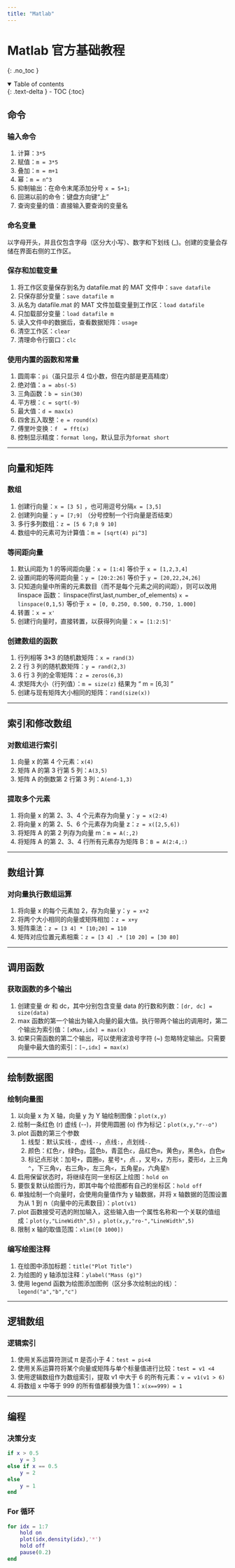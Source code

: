 ```yaml
---
title: "Matlab"
---
```


# Matlab 官方基础教程

{: .no_toc }

<details open markdown="block">
  <summary>
    Table of contents
  </summary>
  {: .text-delta }
- TOC
{:toc}
</details>

## 命令

### 输入命令

1. 计算：`3*5`
2. 赋值：`m = 3*5`
3. 叠加：`m = m+1`
4. 幂：`m = n^3`
5. 抑制输出：在命令末尾添加分号 `x = 5+1;`
6. 回溯以前的命令：键盘方向键“上”
7. 查询变量的值：直接输入要查询的变量名

### 命名变量

以字母开头，并且仅包含字母（区分大小写）、数字和下划线 (\_)。创建的变量会存储在界面右侧的工作区。

### 保存和加载变量

1. 将工作区变量保存到名为 datafile.mat 的 MAT 文件中：`save datafile`
2. 只保存部分变量：`save datafile m`
3. 从名为 datafile.mat 的 MAT 文件加载变量到工作区：`load datafile`
4. 只加载部分变量：`load datafile m`
5. 读入文件中的数据后，查看数据矩阵：`usage`
6. 清空工作区：`clear`
7. 清理命令行窗口：`clc`

### 使用内置的函数和常量

1. 圆周率：`pi`（虽只显示 4 位小数，但在内部是更高精度）
2. 绝对值：`a = abs(-5)`
3. 三角函数：`b = sin(30)`
4. 平方根：`c = sqrt(-9)`
5. 最大值：`d = max(x)`
6. 四舍五入取整：`e = round(x)`
7. 傅里叶变换：`f  = fft(x)`
8. 控制显示精度：`format long`，默认显示为`format short`

---

## 向量和矩阵

### 数组

1. 创建行向量：`x = [3 5]` ，也可用逗号分隔`x = [3,5]`
2. 创建列向量：`y = [7;9]` （分号控制一个行向量是否结束）
3. 多行多列数组：`z = [5 6 7;8 9 10]`
4. 数组中的元素可为计算值：`m = [sqrt(4) pi^3]`

### 等间距向量

1. 默认间距为 1 的等间距向量：`x = [1:4]` 等价于 `x = [1,2,3,4]`
2. 设置间距的等间距向量：`y = [20:2:26]` 等价于 `y = [20,22,24,26]`
3. 只知道向量中所需的元素数目（而不是每个元素之间的间距），则可以改用 linspace 函数： linspace(first,last,number_of_elements) `x = linspace(0,1,5)` 等价于 `x = [0, 0.250, 0.500, 0.750, 1.000]`
4. 转置：`x = x'`
5. 创建行向量时，直接转置，以获得列向量：`x = [1:2:5]'`

### 创建数组的函数

1. 行列相等 3\*3 的随机数矩阵：`x = rand(3)`
2. 2 行 3 列的随机数矩阵：`y = rand(2,3)`
3. 6 行 3 列的全零矩阵：`z = zeros(6,3)`
4. 求矩阵大小（行列值）：`m = size(z)` 结果为 “ m = [6,3] ”
5. 创建与现有矩阵大小相同的矩阵：`rand(size(x))`

---

## 索引和修改数组

### 对数组进行索引

1. 向量 x 的第 4 个元素：`x(4)`
2. 矩阵 A 的第 3 行第 5 列：`A(3,5)`
3. 矩阵 A 的倒数第 2 行第 3 列：`A(end-1,3)`

### 提取多个元素

1. 将向量 x 的第 2、3、4 个元素存为向量 y：`y = x(2:4)`
2. 将向量 x 的第 2、5、6 个元素存为向量 z：`z = x([2,5,6])`
3. 将矩阵 A 的第 2 列存为向量 m：`m = A(:,2)`
4. 将矩阵 A 的第 2、3、4 行所有元素存为矩阵 B：`B = A(2:4,:)`

---

## 数组计算

### 对向量执行数组运算

1. 将向量 x 的每个元素加 2，存为向量 y：`y = x+2`
2. 将两个大小相同的向量或矩阵相加：`z = x+y`
3. 矩阵乘法：`z = [3 4] * [10;20] = 110`
4. 矩阵对应位置元素相乘：`z = [3 4] .* [10 20] = [30 80]`

---

## 调用函数

### 获取函数的多个输出

1. 创建变量 dr 和 dc，其中分别包含变量 data 的行数和列数：`[dr, dc] = size(data)`
2. max 函数的第一个输出为输入向量的最大值。执行带两个输出的调用时，第二个输出为索引值：`[xMax,idx] = max(x)`
3. 如果只需函数的第二个输出，可以使用波浪号字符 (~) 忽略特定输出。只需要向量中最大值的索引：`[~,idx] = max(x)`

---

## 绘制数据图

### 绘制向量图

1. 以向量 x 为 X 轴，向量 y 为 Y 轴绘制图像：`plot(x,y)`
2. 绘制一条红色 (r) 虚线 (--)，并使用圆圈 (o) 作为标记：`plot(x,y,"r--o")`
3. plot 函数的第三个参数
   1. 线型：默认实线`-`，虚线`--`，点线`:`，点划线`-.`
   2. 颜色：红色`r`，绿色`g`，蓝色`b`，青蓝色`c`，品红色`m`，黄色`y`，黑色`k`，白色`w`
   3. 标记点形状：加号`+`，圆圈`o`，星号`*`，点`.`，叉号`x`，方形`s`，菱形`d`，上三角`^`，下三角`v`，右三角`>`，左三角`<`，五角星`p`，六角星`h`
4. 启用保留状态时，将继续在同一坐标区上绘图：`hold on`
5. 要恢复默认绘图行为，即其中每个绘图都有自己的坐标区：`hold off`
6. 单独绘制一个向量时，会使用向量值作为 y 轴数据，并将 x 轴数据的范围设置为从 1 到 n（向量中的元素数目）：`plot(v1)`
7. plot 函数接受可选的附加输入，这些输入由一个属性名称和一个关联的值组成：`plot(y,"LineWidth",5)` ，`plot(x,y,"ro-","LineWidth",5)`
8. 限制 x 轴的取值范围：`xlim([0 1000])`

### 编写绘图注释

1. 在绘图中添加标题：`title("Plot Title")`
2. 为绘图的 y 轴添加注释：`ylabel("Mass (g)")`
3. 使用 legend 函数为绘图添加图例（区分多次绘制出的线）：`legend("a","b","c")`

---

## 逻辑数组

### 逻辑索引

1. 使用关系运算符测试 π 是否小于 4：`test = pi<4`
2. 使用关系运算符将某个向量或矩阵与单个标量值进行比较：`test = v1 <4`
3. 使用逻辑数组作为数组索引，提取 v1 中大于 6 的所有元素：`v = v1(v1 > 6)`
4. 将数组 x 中等于 999 的所有值都替换为值 1：`x(x==999) = 1`

---

## 编程

### 决策分支

```matlab
if x > 0.5
    y = 3
else if x == 0.5
    y = 2
else
    y = 1
end
```

### For 循环

```matlab
for idx = 1:7
    hold on
    plot(idx,density(idx),'*')
    hold off
    pause(0.2)
end
```

